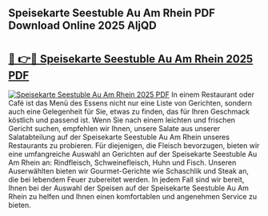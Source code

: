 ## Speisekarte Seestuble Au Am Rhein PDF Download Online 2025 AljQD

# <h2><a href="http://gcbpm94.nevu.top/?p=Speisekarte+Seestuble+Au+Am+Rhein">🔗 👉🔴 Speisekarte Seestuble Au Am Rhein 2025 PDF</a></h2>

[![Speisekarte Seestuble Au Am Rhein 2025 PDF](https://i.imgur.com/dBaPXMq.png)](http://gcbpm94.nevu.top/?p=Speisekarte+Seestuble+Au+Am+Rhein)
In einem Restaurant oder Café ist das Menü des Essens nicht nur eine Liste von Gerichten, sondern auch eine Gelegenheit für Sie, etwas zu finden, das für Ihren Geschmack köstlich und passend ist. Wenn Sie nach einem leichten und frischen Gericht suchen, empfehlen wir Ihnen, unsere Salate aus unserer Salatabteilung auf der Speisekarte Seestuble Au Am Rhein unseres Restaurants zu probieren. Für diejenigen, die Fleisch bevorzugen, bieten wir eine umfangreiche Auswahl an Gerichten auf der Speisekarte Seestuble Au Am Rhein an: Rindfleisch, Schweinefleisch, Huhn und Fisch. Unseren Auserwählten bieten wir Gourmet-Gerichte wie Schaschlik und Steak an, die bei lebendem Feuer zubereitet werden. In jedem Fall sind wir bereit, Ihnen bei der Auswahl der Speisen auf der Speisekarte Seestuble Au Am Rhein zu helfen und Ihnen einen komfortablen und angenehmen Service zu bieten.
